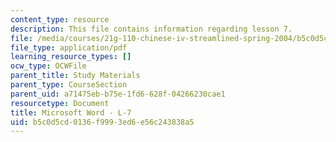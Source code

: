 ```yaml
---
content_type: resource
description: This file contains information regarding lesson 7.
file: /media/courses/21g-110-chinese-iv-streamlined-spring-2004/b5c0d5cd0136f9993ed6e56c243838a5_MIT21G_110S04_Lesson_7.pdf
file_type: application/pdf
learning_resource_types: []
ocw_type: OCWFile
parent_title: Study Materials
parent_type: CourseSection
parent_uid: a71475eb-b75e-1fd6-628f-04266230cae1
resourcetype: Document
title: Microsoft Word - L-7
uid: b5c0d5cd-0136-f999-3ed6-e56c243838a5
---
```

